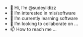 - 👋 Hi, I’m @sudeyildizz
- 👀 I’m interested in mis/software
- 🌱 I’m currently learning software
- 💞️ I’m looking to collaborate on ...
- 📫 How to reach me ...

<!---
sudeyildizz/sudeyildizz is a ✨ special ✨ repository because its `README.md` (this file) appears on your GitHub profile.
You can click the Preview link to take a look at your changes.
--->
